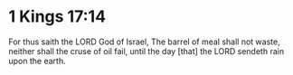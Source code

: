 # 1 Kings 17:14

For thus saith the LORD God of Israel, The barrel of meal shall not waste, neither shall the cruse of oil fail, until the day [that] the LORD sendeth rain upon the earth.